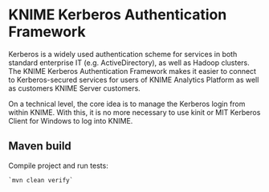 # KNIME Kerberos Authentication Framework

Kerberos is a widely used authentication scheme for services in both standard enterprise IT (e.g. ActiveDirectory), as well as Hadoop clusters.
The KNIME Kerberos Authentication Framework makes it easier to connect to Kerberos-secured services for users of KNIME Analytics Platform as well as customers KNIME Server customers.

On a technical level, the core idea is to manage the Kerberos login from within KNIME. With this, it is no more necessary to use kinit or MIT Kerberos Client for Windows to log into KNIME.

## Maven build 

Compile project and run tests:

    `mvn clean verify`

